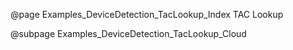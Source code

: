 @page Examples_DeviceDetection_TacLookup_Index TAC Lookup

@subpage Examples_DeviceDetection_TacLookup_Cloud
